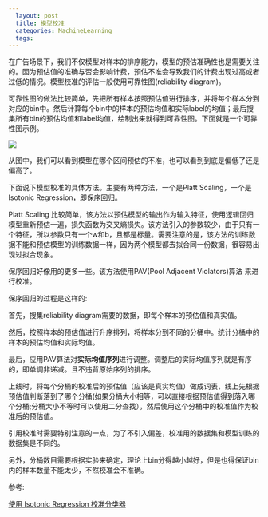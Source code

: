 ```yaml
---
  layout: post
  title: 模型校准
  categories: MachineLearning
  tags:
--- 
```


在广告场景下，我们不仅模型对样本的排序能力，模型的预估准确性也是需要关注的。因为预估值的准确与否会影响计费，预估不准会导致我们的计费出现过高或者过低的情况。模型校准的评估一般使用可靠性图(reliability diagram)。

可靠性图的做法比较简单，先把所有样本按照预估值进行排序，并将每个样本分到对应的bin中。然后计算每个bin中的样本的预估均值和实际label的均值；最后搜集所有bin的预估均值和label均值，绘制出来就得到可靠性图。下面就是一个可靠性图示例。

![](https://scikit-plot.readthedocs.io/en/stable/_images/plot_calibration_curve.png)

从图中，我们可以看到模型在哪个区间预估的不准，也可以看到到底是偏低了还是偏高了。

下面说下模型校准的具体方法。主要有两种方法，一个是Platt Scaling，一个是Isotonic Regression，即保序回归。

Platt Scaling 比较简单，该方法以预估模型的输出作为输入特征，使用逻辑回归模型重新预估一遍，损失函数为交叉熵损失。该方法引入的参数较少，由于只有一个特征，所以参数只有一个w和b，且都是标量。需要注意的是，该方法的训练数据不能和预估模型的训练数据一样，因为两个模型都去拟合同一份数据，很容易出现过拟合现象。

保序回归好像用的更多一些。该方法使用PAV(Pool Adjacent Violators)算法 来进行校准。

保序回归的过程是这样的:

首先，搜集reliability diagram需要的数据，即每个样本的预估值和真实值。

然后，按照样本的预估值进行升序排列，将样本分到不同的分桶中。统计分桶中的样本的预估均值和实际均值。

最后，应用PAV算法对**实际均值序列**进行调整。调整后的实际均值序列就是有序的，即单调非递减。且不违背原始序列的排序。

上线时，将每个分桶的校准后的预估值（应该是真实均值）做成词表，线上先根据预估值判断落到了哪个分桶(如果分桶大小相等，可以直接根据预估值得到落入哪个分桶;分桶大小不等时可以使用二分查找），然后使用这个分桶中的校准值作为校准后的预估值。

引用校准时需要特别注意的一点，为了不引入偏差，校准用的数据集和模型训练的数据集是不同的。

另外，分桶数目需要根据实验来确定，理论上bin分得越小越好，但是也得保证bin内的样本数量不能太少，不然校准会不准确。


参考:

[使用 Isotonic Regression 校准分类器](http://vividfree.github.io/%E6%9C%BA%E5%99%A8%E5%AD%A6%E4%B9%A0/2015/12/21/classifier-calibration-with-isotonic-regression)
